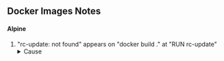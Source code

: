 ## Docker Images Notes
####  Alpine
1. "rc-update: not found" appears on "docker build ." at "RUN rc-update"
    <details>
       <summary>Cause</summary>
        Image alpine:latest does have rc installed by default.
       <summary>Solution</summary>
        Install openrc by running the following command: '''apk add openrc'''
    </details>



